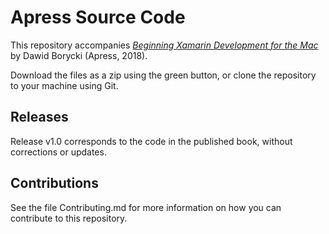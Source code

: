 # Apress Source Code

This repository accompanies [*Beginning Xamarin Development for the Mac*](http://www.apress.com/9781484231319) by Dawid Borycki (Apress, 2018).

[comment]: #cover


Download the files as a zip using the green button, or clone the repository to your machine using Git.

## Releases

Release v1.0 corresponds to the code in the published book, without corrections or updates.

## Contributions

See the file Contributing.md for more information on how you can contribute to this repository.

